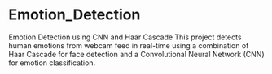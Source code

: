 # Emotion_Detection
Emotion Detection using CNN and Haar Cascade This project detects human emotions from webcam feed in real-time using a combination of Haar Cascade for face detection and a Convolutional Neural Network (CNN) for emotion classification.
